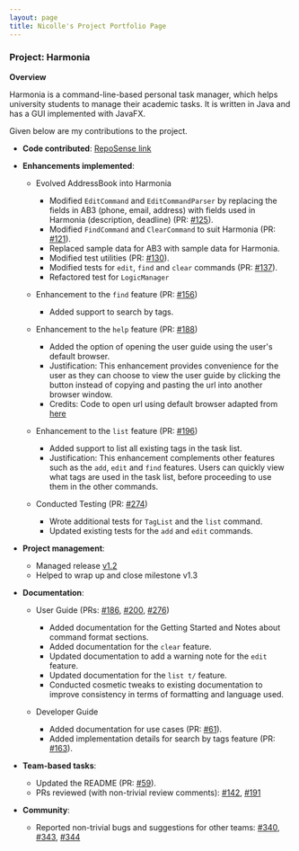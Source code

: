 ```yaml
---
layout: page
title: Nicolle's Project Portfolio Page
---
```


### Project: Harmonia

**Overview**

Harmonia is a command-line-based personal task manager, which helps university students to manage their academic tasks. It is written in Java and has a GUI implemented with JavaFX.

Given below are my contributions to the project.

* **Code contributed**: [RepoSense link](https://nus-cs2103-ay2122s2.github.io/tp-dashboard/?search=nicollegann&breakdown=true)


* **Enhancements implemented**:

  * Evolved AddressBook into Harmonia 
    * Modified `EditCommand` and `EditCommandParser` by replacing the fields in AB3 (phone, email, address) with fields used in Harmonia (description, deadline) (PR: [#125](https://github.com/AY2122S2-CS2103T-T09-1/tp/pull/125)).
    * Modified `FindCommand` and `ClearCommand` to suit Harmonia (PR: [#121](https://github.com/AY2122S2-CS2103T-T09-1/tp/pull/121)).
    * Replaced sample data for AB3 with sample data for Harmonia.
    * Modified test utilities (PR: [#130](https://github.com/AY2122S2-CS2103T-T09-1/tp/pull/130)).
    * Modified tests for `edit`, `find` and `clear` commands (PR: [#137](https://github.com/AY2122S2-CS2103T-T09-1/tp/pull/137)).
    * Refactored test for `LogicManager`

  * Enhancement to the `find` feature (PR: [#156](https://github.com/AY2122S2-CS2103T-T09-1/tp/pull/156))
    * Added support to search by tags.

  * Enhancement to the `help` feature (PR: [#188](https://github.com/AY2122S2-CS2103T-T09-1/tp/pull/188))
    * Added the option of opening the user guide using the user's default browser.
    * Justification: This enhancement provides convenience for the user as they can choose to view the user guide by clicking the button instead of copying and pasting the url into another browser window.
    * Credits: Code to open url using default browser adapted from [here](https://stackoverflow.com/questions/5226212/how-to-open-the-default-webbrowser-using-java) 
    
  * Enhancement to the `list` feature (PR: [#196](https://github.com/AY2122S2-CS2103T-T09-1/tp/pull/196))
    * Added support to list all existing tags in the task list.
    * Justification: This enhancement complements other features such as the `add`, `edit` and `find` features. Users can quickly view what tags are used in the task list, before proceeding to use them in the other commands.

  * Conducted Testing (PR: [#274](https://github.com/AY2122S2-CS2103T-T09-1/tp/pull/274))
    * Wrote additional tests for `TagList` and the `list` command.
    * Updated existing tests for the `add` and `edit` commands.


* **Project management**:
  * Managed release [v1.2](https://github.com/AY2122S2-CS2103T-T09-1/tp/releases/tag/v1.2) 
  * Helped to wrap up and close milestone v1.3


* **Documentation**:
  * User Guide (PRs: [#186](https://github.com/AY2122S2-CS2103T-T09-1/tp/pull/186), [#200](https://github.com/AY2122S2-CS2103T-T09-1/tp/pull/200), [#276](https://github.com/AY2122S2-CS2103T-T09-1/tp/pull/276))
    * Added documentation for the Getting Started and Notes about command format sections.
    * Added documentation for the `clear` feature.
    * Updated documentation to add a warning note for the `edit` feature.
    * Updated documentation for the `list t/` feature.
    * Conducted cosmetic tweaks to existing documentation to improve consistency in terms of formatting and language used.
 
  * Developer Guide
    * Added documentation for use cases (PR: [#61](https://github.com/AY2122S2-CS2103T-T09-1/tp/pull/61)).
    * Added implementation details for search by tags feature (PR: [#163](https://github.com/AY2122S2-CS2103T-T09-1/tp/pull/163)).


* **Team-based tasks**:
  * Updated the README (PR: [#59](https://github.com/AY2122S2-CS2103T-T09-1/tp/pull/59)). 
  * PRs reviewed (with non-trivial review comments): [#142](https://github.com/AY2122S2-CS2103T-T09-1/tp/pull/142), [#191](https://github.com/AY2122S2-CS2103T-T09-1/tp/pull/191)


* **Community**:
  * Reported non-trivial bugs and suggestions for other teams: [#340](https://github.com/AY2122S2-CS2103-F11-2/tp/issues/340), [#343](https://github.com/AY2122S2-CS2103-F11-2/tp/issues/343), [#344](https://github.com/AY2122S2-CS2103-F11-2/tp/issues/344)
